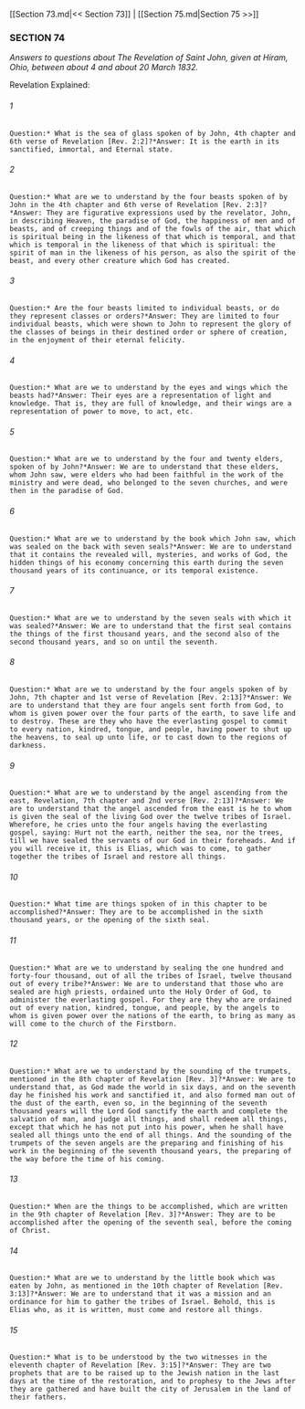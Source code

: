 [[Section 73.md|<< Section 73]]  |  [[Section 75.md|Section 75 >>]]

### SECTION 74

*Answers to questions about The Revelation of Saint John, given at Hiram, Ohio, between about 4 and about 20 March 1832.*

Revelation Explained:

###### 1

    Question:* What is the sea of glass spoken of by John, 4th chapter and 6th verse of Revelation [Rev. 2:2]?*Answer: It is the earth in its sanctified, immortal, and Eternal state.

###### 2

    Question:* What are we to understand by the four beasts spoken of by John in the 4th chapter and 6th verse of Revelation [Rev. 2:3]?*Answer: They are figurative expressions used by the revelator, John, in describing Heaven, the paradise of God, the happiness of men and of beasts, and of creeping things and of the fowls of the air, that which is spiritual being in the likeness of that which is temporal, and that which is temporal in the likeness of that which is spiritual: the spirit of man in the likeness of his person, as also the spirit of the beast, and every other creature which God has created.

###### 3

    Question:* Are the four beasts limited to individual beasts, or do they represent classes or orders?*Answer: They are limited to four individual beasts, which were shown to John to represent the glory of the classes of beings in their destined order or sphere of creation, in the enjoyment of their eternal felicity.

###### 4

    Question:* What are we to understand by the eyes and wings which the beasts had?*Answer: Their eyes are a representation of light and knowledge. That is, they are full of knowledge, and their wings are a representation of power to move, to act, etc.

###### 5

    Question:* What are we to understand by the four and twenty elders, spoken of by John?*Answer: We are to understand that these elders, whom John saw, were elders who had been faithful in the work of the ministry and were dead, who belonged to the seven churches, and were then in the paradise of God.

###### 6

    Question:* What are we to understand by the book which John saw, which was sealed on the back with seven seals?*Answer: We are to understand that it contains the revealed will, mysteries, and works of God, the hidden things of his economy concerning this earth during the seven thousand years of its continuance, or its temporal existence.

###### 7

    Question:* What are we to understand by the seven seals with which it was sealed?*Answer: We are to understand that the first seal contains the things of the first thousand years, and the second also of the second thousand years, and so on until the seventh.

###### 8

    Question:* What are we to understand by the four angels spoken of by John, 7th chapter and 1st verse of Revelation [Rev. 2:13]?*Answer: We are to understand that they are four angels sent forth from God, to whom is given power over the four parts of the earth, to save life and to destroy. These are they who have the everlasting gospel to commit to every nation, kindred, tongue, and people, having power to shut up the heavens, to seal up unto life, or to cast down to the regions of darkness.

###### 9

    Question:* What are we to understand by the angel ascending from the east, Revelation, 7th chapter and 2nd verse [Rev. 2:13]?*Answer: We are to understand that the angel ascended from the east is he to whom is given the seal of the living God over the twelve tribes of Israel. Wherefore, he cries unto the four angels having the everlasting gospel, saying: Hurt not the earth, neither the sea, nor the trees, till we have sealed the servants of our God in their foreheads. And if you will receive it, this is Elias, which was to come, to gather together the tribes of Israel and restore all things.

###### 10

    Question:* What time are things spoken of in this chapter to be accomplished?*Answer: They are to be accomplished in the sixth thousand years, or the opening of the sixth seal.

###### 11

    Question:* What are we to understand by sealing the one hundred and forty-four thousand, out of all the tribes of Israel, twelve thousand out of every tribe?*Answer: We are to understand that those who are sealed are high priests, ordained unto the Holy Order of God, to administer the everlasting gospel. For they are they who are ordained out of every nation, kindred, tongue, and people, by the angels to whom is given power over the nations of the earth, to bring as many as will come to the church of the Firstborn.

###### 12

    Question:* What are we to understand by the sounding of the trumpets, mentioned in the 8th chapter of Revelation [Rev. 3]?*Answer: We are to understand that, as God made the world in six days, and on the seventh day he finished his work and sanctified it, and also formed man out of the dust of the earth, even so, in the beginning of the seventh thousand years will the Lord God sanctify the earth and complete the salvation of man, and judge all things, and shall redeem all things, except that which he has not put into his power, when he shall have sealed all things unto the end of all things. And the sounding of the trumpets of the seven angels are the preparing and finishing of his work in the beginning of the seventh thousand years, the preparing of the way before the time of his coming.

###### 13

    Question:* When are the things to be accomplished, which are written in the 9th chapter of Revelation [Rev. 3]?*Answer: They are to be accomplished after the opening of the seventh seal, before the coming of Christ.

###### 14

    Question:* What are we to understand by the little book which was eaten by John, as mentioned in the 10th chapter of Revelation [Rev. 3:13]?*Answer: We are to understand that it was a mission and an ordinance for him to gather the tribes of Israel. Behold, this is Elias who, as it is written, must come and restore all things.

###### 15

    Question:* What is to be understood by the two witnesses in the eleventh chapter of Revelation [Rev. 3:15]?*Answer: They are two prophets that are to be raised up to the Jewish nation in the last days at the time of the restoration, and to prophesy to the Jews after they are gathered and have built the city of Jerusalem in the land of their fathers.